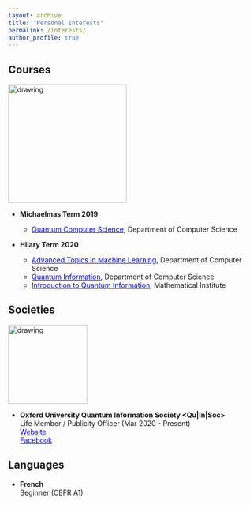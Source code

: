 ```yaml
---
layout: archive
title: "Personal Interests"
permalink: /interests/
author_profile: true
---
```

## Courses  
<a><img src="https://eveningdong.github.io/images/oxford.png" alt="drawing" width="240px"/></a>  
* **Michaelmas Term 2019**  
  + [<span style="color:blue">Quantum Computer Science</span>](https://www.cs.ox.ac.uk/teaching/courses/2019-2020/quantum/), Department of Computer Science  
  
* **Hilary Term 2020**  
  + [<span style="color:blue">Advanced Topics in Machine Learning</span>](https://www.cs.ox.ac.uk/teaching/courses/2019-2020/advml/), Department of Computer Science  
  + [<span style="color:blue">Quantum Information</span>](https://www.cs.ox.ac.uk/teaching/courses/2019-2020/qi/), Department of Computer Science  
  + [<span style="color:blue">Introduction to Quantum Information</span>](https://www.arturekert.com/quantum), Mathematical Institute  


## Societies
<a><img src="https://eveningdong.github.io/images/qis.jpg" alt="drawing" width="160px"/></a>  
* **Oxford University Quantum Information Society <Qu|In|Soc>**  
  Life Member / Publicity Officer (Mar 2020 - Present)  
  [<span style="color:blue">Website</span>](https://quantum-information-society.webnode.co.uk/)  
  [<span style="color:blue">Facebook</span>](https://www.facebook.com/quantuminfosoc/)


## Languages
* **French**  
  Beginner (CEFR A1)

